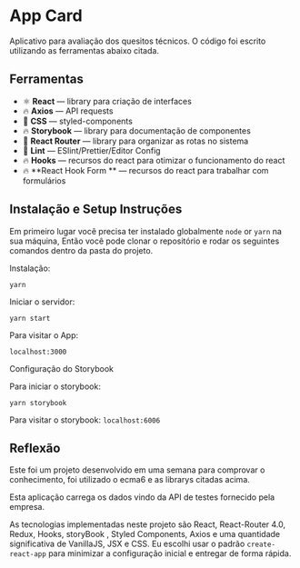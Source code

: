<h1>
  App Card
</h1>

<p align="left">
  Aplicativo para avaliação dos quesitos técnicos. O código foi escrito utilizando as ferramentas abaixo citada.
</p>

## Ferramentas

- ⚛ **React** — library para criação de interfaces
- 🔥 **Axios** — API requests
- 💅 **CSS** — styled-components
- 🔥 **Storybook** — library para documentação de componentes
- 💅 **React Router** — library para organizar as rotas no sistema
- 💖 **Lint** — ESlint/Prettier/Editor Config
- 🔥 **Hooks** — recursos do react para otimizar o funcionamento do react
- 🔥 **React Hook Form ** — recursos do react para trabalhar com formulários

## Instalação e Setup Instruções

Em primeiro lugar você precisa ter instalado globalmente `node` or `yarn` na sua máquina, Então você pode clonar o repositório e rodar os seguintes comandos dentro da pasta do projeto.

Instalação:

`yarn`

Iniciar o servidor:

`yarn start`

Para visitar o App:

`localhost:3000`

Configuração do Storybook

Para iniciar o storybook:

`yarn storybook`

Para visitar o storybook:
`localhost:6006`

## Reflexão

Este foi um projeto desenvolvido em uma semana para comprovar o conhecimento, foi utilizado o ecma6 e as librarys citadas acima.

Esta aplicação carrega os dados vindo da API de testes fornecido pela empresa.

As tecnologias implementadas neste projeto são React, React-Router 4.0, Redux, Hooks, storyBook , Styled Components, Axios e uma quantidade significativa de VanillaJS, JSX e CSS. Eu escolhi usar o padrão `create-react-app` para minimizar a configuração inicial e entregar de forma rápida.
